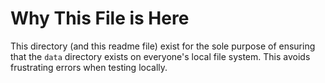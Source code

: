 # Why This File is Here

This directory (and this readme file) exist for the sole purpose of ensuring
that the `data` directory exists on everyone's local file system. This avoids
frustrating errors when testing locally.
